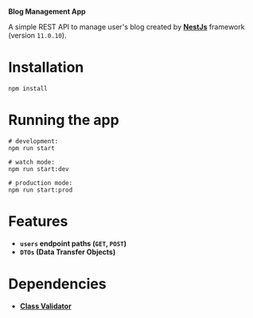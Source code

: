 **Blog Management App**

A simple REST API to manage user's blog created by **[NestJs](https://nestjs.com)** framework (version `11.0.10`).

# Installation

```shell
npm install
```

# Running the app

```shell
# development:
npm run start

# watch mode:
npm run start:dev

# production mode:
npm run start:prod
```

# Features

- **`users` endpoint paths (`GET`, `POST`)**
- **`DTOs` (Data Transfer Objects)**

# Dependencies

- **[Class Validator](https://www.npmjs.com/package/class-validator)**
